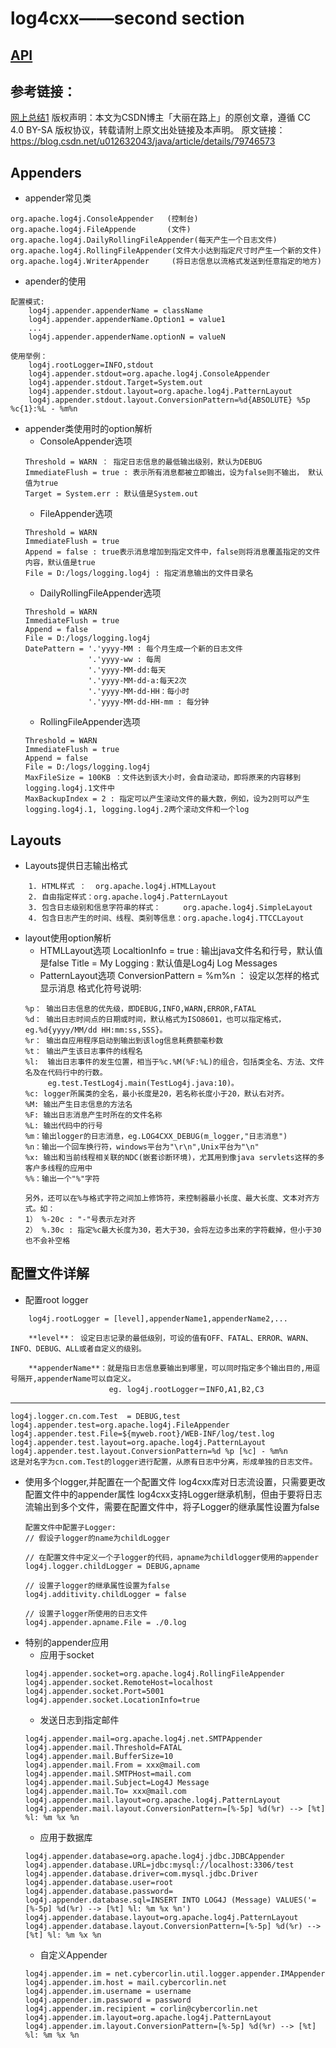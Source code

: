 # log4cxx——second section
[API](https://logging.apache.org/log4cxx/latest_stable/apidocs/index.html)
---
## 参考链接：

[网上总结1](https://blog.csdn.net/u012632043/article/details/79746573)
版权声明：本文为CSDN博主「大丽在路上」的原创文章，遵循 CC 4.0 BY-SA 版权协议，转载请附上原文出处链接及本声明。
原文链接：https://blog.csdn.net/u012632043/java/article/details/79746573
## Appenders
- appender常见类

```
org.apache.log4j.ConsoleAppender   (控制台)
org.apache.log4j.FileAppende       (文件)
org.apache.log4j.DailyRollingFileAppender(每天产生一个日志文件)
org.apache.log4j.RollingFileAppender(文件大小达到指定尺寸时产生一个新的文件)
org.apache.log4j.WriterAppender     (将日志信息以流格式发送到任意指定的地方)
```

- apender的使用

```
配置模式:
    log4j.appender.appenderName = className
    log4j.appender.appenderName.Option1 = value1
    ...
    log4j.appender.appenderName.optionN = valueN

使用举例：
	log4j.rootLogger=INFO,stdout
    log4j.appender.stdout=org.apache.log4j.ConsoleAppender
    log4j.appender.stdout.Target=System.out
    log4j.appender.stdout.layout=org.apache.log4j.PatternLayout
    log4j.appender.stdout.layout.ConversionPattern=%d{ABSOLUTE} %5p %c{1}:%L - %m%n
```

- appender类使用时的option解析
	- ConsoleAppender选项
	```
    Threshold = WARN ： 指定日志信息的最低输出级别，默认为DEBUG
    ImmediateFlush = true : 表示所有消息都被立即输出，设为false则不输出， 默认值为true
    Target = System.err : 默认值是System.out
    ```
	- FileAppender选项
	```
    Threshold = WARN
    ImmediateFlush = true
    Append = false : true表示消息增加到指定文件中，false则将消息覆盖指定的文件内容，默认值是true
    File = D:/logs/logging.log4j : 指定消息输出的文件目录名
    ```
    - DailyRollingFileAppender选项
    ```
    Threshold = WARN
    ImmediateFlush = true
    Append = false
    File = D:/logs/logging.log4j
    DatePattern = '.'yyyy-MM : 每个月生成一个新的日志文件
                  '.'yyyy-ww : 每周
                  '.'yyyy-MM-dd:每天
                  '.'yyyy-MM-dd-a:每天2次
                  '.'yyyy-MM-dd-HH：每小时
                  '.'yyyy-MM-dd-HH-mm : 每分钟
    ```
    - RollingFileAppender选项
    ```
    Threshold = WARN
    ImmediateFlush = true
    Append = false
    File = D:/logs/logging.log4j
    MaxFileSize = 100KB ：文件达到该大小时，会自动滚动，即将原来的内容移到logging.log4j.1文件中
    MaxBackupIndex = 2 : 指定可以产生滚动文件的最大数，例如，设为2则可以产生logging.log4j.1, logging.log4j.2两个滚动文件和一个log
	```
## Layouts
- Layouts提供日志输出格式
```
	1. HTML样式 ：  org.apache.log4j.HTMLLayout
	2. 自由指定样式：org.apache.log4j.PatternLayout
	3. 包含日志级别和信息字符串的样式：     org.apache.log4j.SimpleLayout
	4. 包含日志产生的时间、线程、类别等信息：org.apache.log4j.TTCCLayout
```

- layout使用option解析
	- HTMLLayout选项
			LocaltionInfo = true : 输出java文件名和行号，默认值是false
			Title = My Logging : 默认值是Log4j Log Messages
	- PatternLayout选项
			ConversionPattern = %m%n ： 设定以怎样的格式显示消息
	格式化符号说明:
	```
	%p： 输出日志信息的优先级，即DEBUG,INFO,WARN,ERROR,FATAL
	%d： 输出日志时间点的日期或时间，默认格式为ISO8601，也可以指定格式，eg.%d{yyyy/MM/dd HH:mm:ss,SSS}。
	%r： 输出自应用程序启动到输出到该log信息耗费额毫秒数
	%t： 输出产生该日志事件的线程名
	%l:  输出日志事件的发生位置，相当于%c.%M(%F:%L)的组合，包括类全名、方法、文件名及在代码行中的行数。
		 eg.test.TestLog4j.main(TestLog4j.java:10)。
	%c: logger所属类的全名，最小长度是20，若名称长度小于20，默认右对齐。
	%M: 输出产生日志信息的方法名
	%F: 输出日志消息产生时所在的文件名称
	%L: 输出代码中的行号
	%m：输出logger的日志消息，eg.LOG4CXX_DEBUG(m_logger,"日志消息")
	%n：输出一个回车换行符，windows平台为"\r\n",Unix平台为"\n"
	%x: 输出和当前线程相关联的NDC(嵌套诊断环境)，尤其用到像java servlets这样的多客户多线程的应用中
	%%：输出一个"%"字符

	另外，还可以在%与格式字符之间加上修饰符，来控制器最小长度、最大长度、文本对齐方式。如：
	1） %-20c : "-"号表示左对齐
	2） %.30c : 指定%c最大长度为30，若大于30，会将左边多出来的字符截掉，但小于30也不会补空格
	```
## 配置文件详解
-  配置root logger
```
	log4j.rootLogger = [level],appenderName1,appenderName2,...

	**level**： 设定日志记录的最低级别，可设的值有OFF、FATAL、ERROR、WARN、INFO、DEBUG、ALL或者自定义的级别。

	**appenderName**：就是指日志信息要输出到哪里，可以同时指定多个输出目的,用逗号隔开,appenderName可以自定义。
					  eg. log4j.rootLogger＝INFO,A1,B2,C3
```
-----

	log4j.logger.cn.com.Test  = DEBUG,test
	log4j.appender.test=org.apache.log4j.FileAppender
	log4j.appender.test.File=${myweb.root}/WEB-INF/log/test.log
	log4j.appender.test.layout=org.apache.log4j.PatternLayout
	log4j.appender.test.layout.ConversionPattern=%d %p [%c] - %m%n
	这是对名字为cn.com.Test的logger进行配置，从原有日志中分离，形成单独的日志文件。

-  使用多个logger,并配置在一个配置文件
	log4cxx库对日志流设置，只需要更改配置文件中的appender属性
	log4cxx支持Logger继承机制，但由于要将日志流输出到多个文件，需要在配置文件中，将子Logger的继承属性设置为false
	```
	配置文件中配置子Logger:
	// 假设子logger的name为childLogger

	// 在配置文件中定义一个子logger的代码，apname为childlogger使用的appender
	log4j.logger.childLogger = DEBUG,apname     

	// 设置子logger的继承属性设置为false
	log4j.additivity.childLogger = false

	// 设置子logger所使用的日志文件
	log4j.appender.apname.File = ./0.log

	```
-  特别的appender应用
	- 应用于socket
	```
	log4j.appender.socket=org.apache.log4j.RollingFileAppender
	log4j.appender.socket.RemoteHost=localhost
	log4j.appender.socket.Port=5001
	log4j.appender.socket.LocationInfo=true
	```
	- 发送日志到指定邮件
	```
	log4j.appender.mail=org.apache.log4j.net.SMTPAppender
	log4j.appender.mail.Threshold=FATAL
	log4j.appender.mail.BufferSize=10
	log4j.appender.mail.From = xxx@mail.com
	log4j.appender.mail.SMTPHost=mail.com
	log4j.appender.mail.Subject=Log4J Message
	log4j.appender.mail.To= xxx@mail.com
	log4j.appender.mail.layout=org.apache.log4j.PatternLayout
	log4j.appender.mail.layout.ConversionPattern=[%-5p] %d(%r) --> [%t] %l: %m %x %n
	```
	- 应用于数据库
	```
	log4j.appender.database=org.apache.log4j.jdbc.JDBCAppender
	log4j.appender.database.URL=jdbc:mysql://localhost:3306/test
	log4j.appender.database.driver=com.mysql.jdbc.Driver
	log4j.appender.database.user=root
	log4j.appender.database.password=
	log4j.appender.database.sql=INSERT INTO LOG4J (Message) VALUES('=[%-5p] %d(%r) --> [%t] %l: %m %x %n')
	log4j.appender.database.layout=org.apache.log4j.PatternLayout
	log4j.appender.database.layout.ConversionPattern=[%-5p] %d(%r) --> [%t] %l: %m %x %n
	```
	- 自定义Appender
	```
	log4j.appender.im = net.cybercorlin.util.logger.appender.IMAppender
	log4j.appender.im.host = mail.cybercorlin.net
	log4j.appender.im.username = username
	log4j.appender.im.password = password
	log4j.appender.im.recipient = corlin@cybercorlin.net
	log4j.appender.im.layout=org.apache.log4j.PatternLayout
	log4j.appender.im.layout.ConversionPattern=[%-5p] %d(%r) --> [%t] %l: %m %x %n

	```